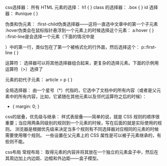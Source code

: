 css选择器：
所有 HTML 元素的选择：
h1 {
}
class 的选择器：
.box {
}
 id 选择器：
 #unique {
}

伪类和伪元素：
:first-child伪类选择器——这将一直选中文章中的第一个子元素
:hover伪类会在鼠标指针悬浮到一个元素上的时候选择这个元素：
a:hover {
}
::first-line是会选择一个元素（下面的情况中是<p>）中的第一行，类似<span>包在了第一个被格式化的行外面，然后选择这个<span>：
p::first-line {
}

运算符：
选择器可以将其他选择器组合起来，更复杂的选择元素。下面的示例用运算符（>）选择了<article>元素的初代子元素：
article > p {
}

全局选择器：
由一个星号（*）代指的，它选中了文档中的所有内容（或者是父元素中的所有内容，比如，它紧随在其他元素以及邻代运算符之后的时候）：
* {
  margin: 0;
}

css的层叠，优先级与继承：
样式表层叠——简单的说，就是 CSS 规则的顺序很重要；当应用两条同级别的规则到一个元素的时候，写在后面的就是实际使用的规则。
浏览器是根据优先级来决定当多个规则有不同选择器对应相同的元素的时候需要使用哪个规则。
一些设置在父元素上的 CSS 属性是可以被子元素继承的，有些则不能。

css布局
常规布局：
取得元素的内容并将其放在一个独立的元素盒子中，然后在其周边加上内边距、边框和外边距——盒子模型。
